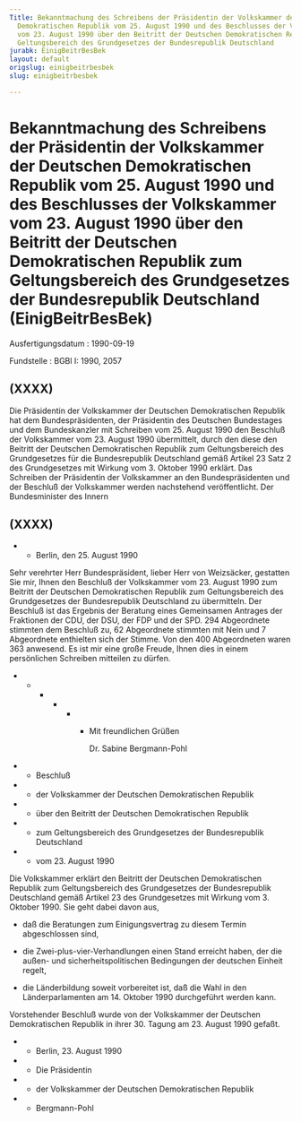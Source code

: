 ```yaml
---
Title: Bekanntmachung des Schreibens der Präsidentin der Volkskammer der Deutschen
  Demokratischen Republik vom 25. August 1990 und des Beschlusses der Volkskammer
  vom 23. August 1990 über den Beitritt der Deutschen Demokratischen Republik zum
  Geltungsbereich des Grundgesetzes der Bundesrepublik Deutschland
jurabk: EinigBeitrBesBek
layout: default
origslug: einigbeitrbesbek
slug: einigbeitrbesbek

---
```


# Bekanntmachung des Schreibens der Präsidentin der Volkskammer der Deutschen Demokratischen Republik vom 25. August 1990 und des Beschlusses der Volkskammer vom 23. August 1990 über den Beitritt der Deutschen Demokratischen Republik zum Geltungsbereich des Grundgesetzes der Bundesrepublik Deutschland (EinigBeitrBesBek)

Ausfertigungsdatum
:   1990-09-19

Fundstelle
:   BGBl I: 1990, 2057



## (XXXX)

Die Präsidentin der Volkskammer der Deutschen Demokratischen Republik
hat dem Bundespräsidenten, der Präsidentin des Deutschen Bundestages
und dem Bundeskanzler mit Schreiben vom 25. August 1990 den Beschluß
der Volkskammer vom 23. August 1990 übermittelt, durch den diese den
Beitritt der Deutschen Demokratischen Republik zum Geltungsbereich des
Grundgesetzes für die Bundesrepublik Deutschland gemäß Artikel 23 Satz
2 des Grundgesetzes mit Wirkung vom 3. Oktober 1990 erklärt.
Das Schreiben der Präsidentin der Volkskammer an den Bundespräsidenten
und der Beschluß der Volkskammer werden nachstehend veröffentlicht.
Der Bundesminister des Innern


## (XXXX)


*    *   Berlin, den 25. August 1990



Sehr verehrter Herr Bundespräsident,
lieber Herr von Weizsäcker,
gestatten Sie mir, Ihnen den Beschluß der Volkskammer vom 23. August
1990 zum Beitritt der Deutschen Demokratischen Republik zum
Geltungsbereich des Grundgesetzes der Bundesrepublik Deutschland zu
übermitteln.
Der Beschluß ist das Ergebnis der Beratung eines Gemeinsamen Antrages
der Fraktionen der CDU, der DSU, der FDP und der SPD. 294 Abgeordnete
stimmten dem Beschluß zu, 62 Abgeordnete stimmten mit Nein und 7
Abgeordnete enthielten sich der Stimme. Von den 400 Abgeordneten waren
363 anwesend.
Es ist mir eine große Freude, Ihnen dies in einem persönlichen
Schreiben mitteilen zu dürfen.

*
    *
        *
            *
                *
                    *   Mit freundlichen Grüßen

                        Dr. Sabine Bergmann-Pohl



















*    *   Beschluß


*    *   der Volkskammer der Deutschen Demokratischen Republik


*    *   über den Beitritt der Deutschen Demokratischen Republik


*    *   zum Geltungsbereich des Grundgesetzes der Bundesrepublik Deutschland


*    *   vom 23. August 1990



Die Volkskammer erklärt den Beitritt der Deutschen Demokratischen
Republik zum Geltungsbereich des Grundgesetzes der Bundesrepublik
Deutschland gemäß Artikel 23 des Grundgesetzes mit Wirkung vom 3.
Oktober 1990.
Sie geht dabei davon aus,

-   daß die Beratungen zum Einigungsvertrag zu diesem Termin abgeschlossen
    sind,


-   die Zwei-plus-vier-Verhandlungen einen Stand erreicht haben, der die
    außen- und sicherheitspolitischen Bedingungen der deutschen Einheit
    regelt,


-   die Länderbildung soweit vorbereitet ist, daß die Wahl in den
    Länderparlamenten am 14. Oktober 1990 durchgeführt werden kann.



Vorstehender Beschluß wurde von der Volkskammer der Deutschen
Demokratischen Republik in ihrer 30. Tagung am 23. August 1990 gefaßt.

*    *   Berlin, 23. August 1990


*    *   Die Präsidentin


*    *   der Volkskammer der Deutschen Demokratischen Republik


*    *   Bergmann-Pohl




